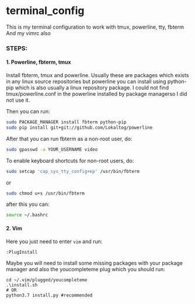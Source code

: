 # terminal_config
This is my terminal configuration to work with tmux, powerline, tty, fbterm
And my vimrc also

### STEPS:

#### 1. Powerline, fbterm, tmux

Install fbterm, tmux and powerline.
Usually these are packages which exists in any linux source repositories but powerline you can install using python-pip which is also usually a linux repository package.
I could not find tmux/powerline.conf in the powerline installed by package managerso I did not use it.

Then you can run:
```bash
sudo PACKAGE_MANAGER install fbterm python-pip
sudo pip install git+git://github.com/Lokaltog/powerline
```
After that you can run fbterm as a non-root user, do:
```bash
sudo gpasswd -a YOUR_USERNAME video
```
To enable keyboard shortcuts for non-root users, do:
```bash
sudo setcap 'cap_sys_tty_config+ep' /usr/bin/fbterm
```
or
```bash
sudo chmod u+s /usr/bin/fbterm
```

after this you can:
```bash
source ~/.bashrc
```

#### 2. Vim

Here you just need to enter `vim` and run:
```
:PlugInstall
```
Maybe you will need to install some missing packages with your package manager and also the youcompleteme plug which you should run:
```
cd ~/.vim/plugged/youcompleteme
.\install.sh
# OR
python3.7 install.py #recommended
```
